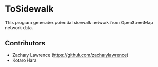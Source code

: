 # ToSidewalk
This program generates potential sidewalk network from OpenStreetMap network data.

## Contributors
* Zachary Lawrence (https://github.com/zacharylawrence)
* Kotaro Hara